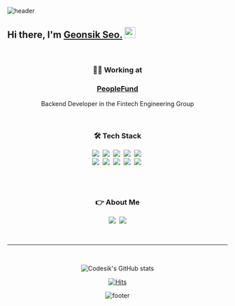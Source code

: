 

  
![header](https://capsule-render.vercel.app/api?type=wave&color=auto&height=200&section=header&text=Codesik&fontSize=90&animation=twinkling) 

## Hi there, I'm <a href="https://codesik.github.io" target="_blank">Geonsik Seo.</a> <img src="https://media.giphy.com/media/hvRJCLFzcasrR4ia7z/giphy.gif" width="25px">
<br>



<h3 align="center">👨‍💻 Working at </h3>
 
<div align="center">
  
<a href="https://peoplefund.co.kr" target="_blank"><h3>PeopleFund</h3></a>
Backend Developer in the Fintech Engineering Group

  <br>
  
</div>
<h3 align="center">🛠 Tech Stack</h3>
<p align="center">
  <img src="https://img.shields.io/badge/Python-3766AB?style=flat-square&logo=Python&logoColor=white"/></a>&nbsp 
  <img src="https://img.shields.io/badge/Java-007396?style=flat-square&logo=Java&logoColor=white"/></a>&nbsp 
  <img src="https://img.shields.io/badge/C++-00599C?style=flat-square&logo=C%2B%2B&logoColor=white"/></a>&nbsp 
  <img src="https://img.shields.io/badge/C-A8B9CC?style=flat-square&logo=C&logoColor=white"/></a>&nbsp 
  <img src="https://img.shields.io/badge/Kotlin-C8B9CD?style=flat-square&logo=Kotlin&logoColor=white"/></a>&nbsp 
  <br>
  <img src="https://img.shields.io/badge/SpringBoot-6DB33F?style=flat-square&logo=Spring&logoColor=white"/></a>&nbsp 
  <img src="https://img.shields.io/badge/Django-092E20?style=flat-square&logo=Django&logoColor=white"/></a>&nbsp 
  <img src="https://img.shields.io/badge/Mysql-E6B91E?style=flat-square&logo=MySql&logoColor=white"/></a>&nbsp 
  <img src="https://img.shields.io/badge/HyperledgerFabric-DB3552?style=flat-square&logo=Hulu&logoColor=white"/></a>&nbsp 
  <img src="https://img.shields.io/badge/aws-333664?style=flat-square&logo=amazon-aws&logoColor=white"/></a>&nbsp 
</p>
<br><br>

<h3 align="center">👉 About Me</h3>
<p align="center">
  <a href="https://codesik.github.io"><img src="https://img.shields.io/badge/Tech%20Blog-11B48A?style=flat-square&logo=Vimeo&logoColor=white&link=https://velog.io/@woo0_hooo"/></a>&nbsp
  <a href="mailto:iqeq2328@gmail.com"><img src="https://img.shields.io/badge/Gmail-d14836?style=flat-square&logo=Gmail&logoColor=white&link=iqeq2328@gmail.com"/></a>
</p>
<br>

---

<br>
<div align="center">
  
![Codesik's GitHub stats](https://github-readme-stats.vercel.app/api?username=Codesik&bg_color=30,e96443,904e95&title_color=fff&text_color=fff)

[![Hits](https://hits.seeyoufarm.com/api/count/incr/badge.svg?url=https%3A%2F%2Fgithub.com%2FCodesik%2Fhit-counter&count_bg=%2339BACD&title_bg=%2365CD78&icon=reddit.svg&icon_color=%23251212&title=hits&edge_flat=true)](https://hits.seeyoufarm.com)
  
![footer](https://capsule-render.vercel.app/api?type=wave&color=auto&height=200&section=footer) 
</div>



